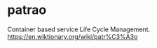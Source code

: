 # patrao
Container based service Life Cycle Management.  https://en.wiktionary.org/wiki/patr%C3%A3o

